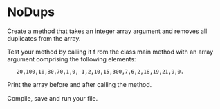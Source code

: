 # NoDups

Create a method that takes an integer array argument and removes all
duplicates from the array.

Test your method by calling it f rom the class main method with an array
argument comprising the following elements:

       20,100,10,80,70,1,0,-1,2,10,15,300,7,6,2,18,19,21,9,0.

Print the array before and after calling the method.

Compile, save and run your ﬁle.
